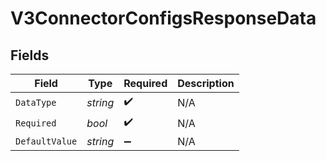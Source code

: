# V3ConnectorConfigsResponseData


## Fields

| Field              | Type               | Required           | Description        |
| ------------------ | ------------------ | ------------------ | ------------------ |
| `DataType`         | *string*           | :heavy_check_mark: | N/A                |
| `Required`         | *bool*             | :heavy_check_mark: | N/A                |
| `DefaultValue`     | *string*           | :heavy_minus_sign: | N/A                |